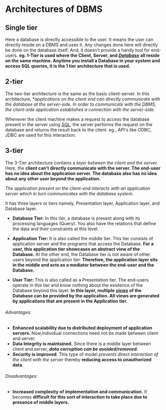 # Architectures of DBMS
## Single tier 
Here a database is directly accessible to the user. It means the user can directly reside on a DBMS and uses it. Any changes done here will directly be done on the database itself. And, it doesn’t provide a handy tool for end-users.
**eg.
1-Tier is used where the Client, Server, and _[Database](https://www.edureka.co/blog/what-is-a-database/)_ all reside on the same machine. Anytime you install a Database in your system and access SQL queries, it is the 1 tier architecture that is used.**

## 2-tier
The two-tier architecture is the same as the basic client-server. In this architecture, **applications on the client end can directly communicate with the database at the server-side. In order to communicate with the DBMS, the client-side application establishes a *connection with the server-side.**

Whenever the client machine makes a request to access the database present in the server using _[SQL](https://www.edureka.co/blog/what-is-sql/)_, the server performs the request on the database and returns the result back to the client.
eg., API's like ODBC, JDBC are used for this interaction.

## 3-tier

The 3-Tier architecture contains a *layer between the client and the server.* Here, the **client can’t directly communicate with the server. The end-user has no idea about the application server. The database also has no idea about any other user beyond the application.**

*The application present on the client-end interacts with an application server which in turn communicates with the database system.*

It has three layers or tiers namely, Presentation layer, Application layer, and Database layer.

-   **Database Tier:** In this tier, a database is present along with its processing languages (Query). You also have the relations that define the data and their constraints at this level.
    
-   **Application Tier:** It is also called the middle tier. This tier consists of application server and the programs that access the Database. **For a user, this application tier showcases an abstract view of the Database.** At the other end, the Database tier is not aware of other users beyond the application tier. **Therefore, the application layer sits in the middle and acts as a mediator between the end-user and the Database.**
    
-   **User Tier:** This is also called as a Presentation tier. The end-users operate in this tier and know nothing about the existence of the Database beyond this layer. **In this layer, multiple _[views](https://www.edureka.co/blog/sql_view/)_ of the Database can be provided by the application. All views are generated by applications that are present in the Application tier.**

###### Advantages: 
- **Enhanced scalability due to distributed deployment of application servers.** Now,individual connections need not be made between client and server. 
- **Data Integrity is maintained.** Since there is a middle layer between client and server, ***data corruption can be avoided/removed.***
- **Security is improved**. This type of model *prevents direct interaction of the client with the server* thereby **reducing access to unauthorized data**. 
###### Disadvantages: 
- **Increased complexity of implementation and communication.** It becomes **difficult for this sort of interaction to take place due to presence of middle layers.**
